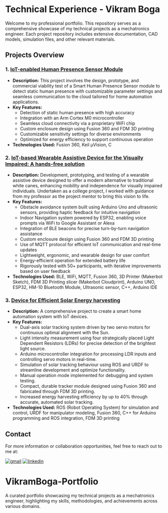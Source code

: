 # Technical Experience - Vikram Boga

Welcome to my professional portfolio. This repository serves as a comprehensive showcase of my technical projects as a mechatronics engineer. Each project repository includes extensive documentation, CAD models, simulation files, and other relevant materials.

## Projects Overview

### 1. [IoT-enabled Human Presence Sensor Module](./1)
- **Description:** This project involves the design, prototype, and commercial viability test of a Smart Human Presence Sensor module to detect static human presence with customizable parameter settings and seamless communication to the cloud tailored for home automation applications.
- **Key Features:**
  - Detection of static human presence with high accuracy
  - Integration with an Arm Cortex M0 microcontroller
  - Seamless cloud connectivity via a proprietary WiFi chip
  - Custom enclosure design using Fusion 360 and FDM 3D printing
  - Customizable sensitivity settings for diverse environments
  - Optimized for energy efficiency to support continuous operation
- **Technologies Used:** Fusion 360, Keil µVision, C

### 2. [IoT-based Wearable Assistive Device for the Visually Impaired: A hands-free solution](./2)
- **Description:** Development, prototyping, and testing of a wearable assistive device designed to offer a modern alternative to traditional white canes, enhancing mobility and independence for visually impaired individuals. Undertaken as a college project, I worked with guidance from my professor as the project mentor to bring this vision to life.
- **Key Features:**
  - Obstacle avoidance system built using Arduino Uno and ultrasonic sensors, providing haptic feedback for intuitive navigation
  - Indoor Navigation system powered by ESP32, enabling voice prompts via WiFi to Google Assistant or Alexa
  - Integration of BLE beacons for precise turn-by-turn navigation assistance
  - Custom enclosure design using Fusion 360 and FDM 3D printing
  - Use of MQTT protocol for efficient IoT communication and real-time updates
  - Lightweight, ergonomic, and wearable design for user comfort
  - Energy-efficient operation for extended battery life
  - Rigorously tested with 50+ participants, with iterative improvements based on user feedback
- **Technologies Used:** BLE, WiFi, MQTT, Fusion 360, 3D Printer (Makerbot Sketch), FDM 3D Printing slicer (Makerbot Cloudprint), Arduino UNO, ESP32, HM-10 Bluetooth Module, Ultrasonic sensor, C++, Arduino IDE

### 3. [Device for Efficient Solar Energy harvesting](./3)
- **Description:** A comprehensive project to create a smart home automation system with IoT devices.
- **Key Features:**
  - Dual-axis solar tracking system driven by two servo motors for continuous optimal alignment with the Sun.
  - Light intensity measurement using four strategically placed Light Dependent Resistors (LDRs) for precise detection of the brightest light source.
  - Arduino microcontroller integration for processing LDR inputs and controlling servo motors in real-time.
  - Simulation of solar tracking behaviour using ROS and URDF to streamline development and optimize functionality.
  - Manual operation mode implemented for debugging and system testing.
  - Compact, durable tracker module designed using Fusion 360 and fabricated through FDM 3D printing.
  - Increased energy harvesting efficiency by up to 40% through accurate, automated solar tracking.
- **Technologies Used:** ROS (Robot Operating System) for simulation and control, URDF for manipulator modeling, Fusion 360, C++ for Arduino programming and ROS integration, FDM 3D printing


## Contact

For more information or collaboration opportunities, feel free to reach out to me at:

[![gmail](https://img.shields.io/badge/Gmail-D14836?style=for-the-badge&logo=gmail&logoColor=white)](mailto:vikramboga1645@gmail.com)	[![linkedin](https://img.shields.io/badge/linkedin-0A66C2?style=for-the-badge&logo=linkedin&logoColor=white)](https://www.linkedin.com/in/vikram-boga/)

# VikramBoga-Portfolio
A curated portfolio showcasing my technical projects as a mechatronics engineer, highlighting my skills, methodologies, and achievements across various domains.

